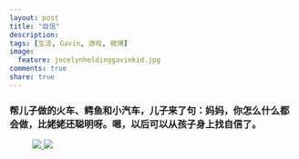 ```yaml
---
layout: post
title: "自信"
description: 
tags: [生活, Gavin, 游戏, 微博]
image:
  feature: jocelynholdinggavinkid.jpg
comments: true
share: true
---
```


### 帮儿子做的火车、鳄鱼和小汽车，儿子来了句：妈妈，你怎么什么都会做，比姥姥还聪明呀。嗯，以后可以从孩子身上找自信了。 ###

<figure class="half">
  <a  href="{{ site.url }}/images/2014-04-09c.jpg">
  <img src="{{ site.url }}/images/2014-04-09c.jpg">
  </a>
  <a  href="{{ site.url }}/images/2014-04-09d.jpg">
  <img src="{{ site.url }}/images/2014-04-09d.jpg">
  </a>
</figure>
